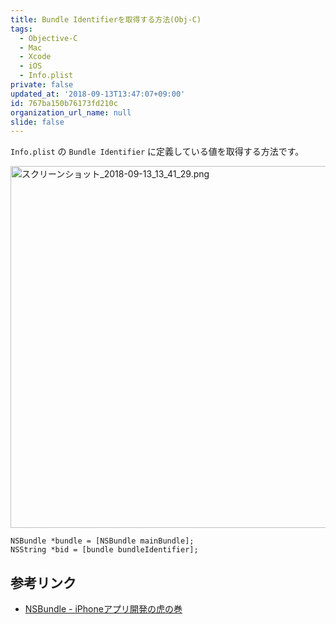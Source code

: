 ```yaml
---
title: Bundle Identifierを取得する方法(Obj-C)
tags:
  - Objective-C
  - Mac
  - Xcode
  - iOS
  - Info.plist
private: false
updated_at: '2018-09-13T13:47:07+09:00'
id: 767ba150b76173fd210c
organization_url_name: null
slide: false
---
```

`Info.plist` の `Bundle Identifier` に定義している値を取得する方法です。

<img width="579" alt="スクリーンショット_2018-09-13_13_41_29.png" src="https://qiita-image-store.s3.amazonaws.com/0/138245/a6fa7638-ba52-58ff-b987-553f60baa3d1.png">

```objc
NSBundle *bundle = [NSBundle mainBundle];
NSString *bid = [bundle bundleIdentifier];
```

## 参考リンク

- [NSBundle - iPhoneアプリ開発の虎の巻](https://iphone-tora.sakura.ne.jp/nsbundle.html)
